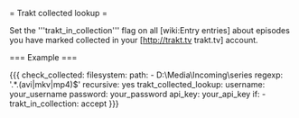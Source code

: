 = Trakt collected lookup =

Set the '''trakt_in_collection''' flag on all [wiki:Entry entries] about episodes you have marked collected in your [http://trakt.tv trakt.tv] account.

=== Example ===

{{{
  check_collected:
    filesystem:
      path:
        - D:\Media\Incoming\series
      regexp: '.*\.(avi|mkv|mp4)$'
      recursive: yes
    trakt_collected_lookup:
      username: your_username
      password: your_password
      api_key: your_api_key
    if:
      - trakt_in_collection: accept
}}}